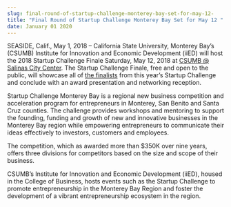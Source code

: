 ```yaml
---
slug: final-round-of-startup-challenge-monterey-bay-set-for-may-12-
title: "Final Round of Startup Challenge Monterey Bay Set for May 12 "
date: January 01 2020
---
```


<p>SEASIDE, Calif., May 1, 2018 – California State University, Monterey Bay’s (CSUMB) Institute for Innovation and Economic Development (iiED) will host the 2018 Startup Challenge Finale Saturday, May 12, 2018 at <a href="https://csumb.edu/directory/buildings/salinas-city-center">CSUMB @ Salinas City Center</a>. The Startup Challenge Finale, free and open to the public,  will showcase all of <a href="https://startupmontereybay.com/startup-challenge-2018-finalists/">the finalists</a> from this year’s Startup Challenge and conclude with an award presentation and networking reception.</p><p>Startup Challenge Monterey Bay is a regional new business competition and acceleration program for entrepreneurs in Monterey, San Benito and Santa Cruz counties. The challenge provides workshops and mentoring to support the founding, funding and growth of new and innovative businesses in the Monterey Bay region while empowering entrepreneurs to communicate their ideas effectively to investors, customers and employees.</p><p>The competition, which as awarded more than $350K over nine years, offers three divisions for competitors based on the size and scope of their business.</p><p>CSUMB’s Institute for Innovation and Economic Development (iiED), housed in the College of Business, hosts events such as the Startup Challenge to promote entrepreneurship in the Monterey Bay Region and foster the development of a vibrant entrepreneurship ecosystem in the region.</p>
